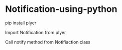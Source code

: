 # Notification-using-python


pip install plyer

Import Notification from plyer

Call notify method from Notifiaction class


